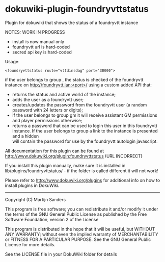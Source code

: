 # dokuwiki-plugin-foundryvttstatus
Plugin for dokuwiki that shows the status of a foundryvtt instance

NOTES: WORK IN PROGRESS
- install is now manual only
- foundryvtt url is hard-coded
- secred api key is hard-coded


Usage: 

```
<foundryvttstatus route="vttdinsdag" port="30000">   
```

if the user belongs to group <route>, the status is checked of the foundryvtt instance on http://foundryvtt.lan:<port>/<route> using a custom added API that:
  * returns the status and active world of the instance;
  * adds the user as a foundryvtt user;
  * creates/updates the password from the foundryvtt user (a random password with 24 letters or digits);
  * if the user belongs to group gm<route> it will receive  assistant GM permissions and player permissions otherwise;
  * returns a password that can be used to login this user in this foundryvtt instance.
If the user belongs to group <route> a link to the instance is presented and a hidden <div> will contain the password for use by the foundryvtt autologin javascript.

 

All documentation for this plugin can be found at
http://www.dokuwiki.org/plugin:foundryvttstatus (URL INCORRECT)

If you install this plugin manually, make sure it is installed in
lib/plugins/foundryvttstatus/ - if the folder is called different it
will not work!

Please refer to http://www.dokuwiki.org/plugins for additional info
on how to install plugins in DokuWiki.

----
Copyright (C) Martijn Sanders

This program is free software; you can redistribute it and/or modify
it under the terms of the GNU General Public License as published by
the Free Software Foundation; version 2 of the License

This program is distributed in the hope that it will be useful,
but WITHOUT ANY WARRANTY; without even the implied warranty of
MERCHANTABILITY or FITNESS FOR A PARTICULAR PURPOSE.  See the
GNU General Public License for more details.

See the LICENSE file in your DokuWiki folder for details
